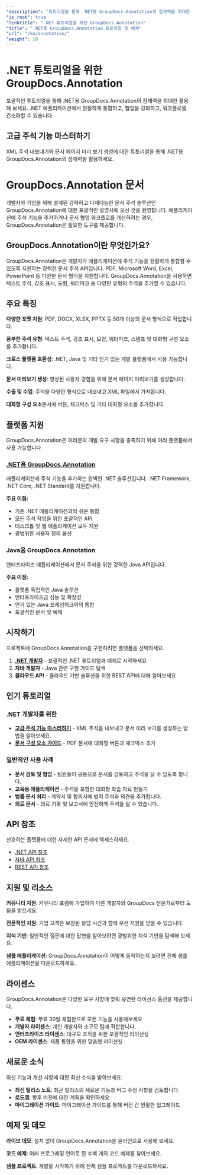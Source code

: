 ```yaml
---
"description": "튜토리얼을 통해 .NET용 GroupDocs.Annotation의 잠재력을 최대한 활용해 보세요. 원활하게 통합하고, 협업을 강화하고, 워크플로를 간소화할 수 있습니다."
"is_root": true
"linktitle": ".NET 튜토리얼을 위한 GroupDocs.Annotation"
"title": ".NET용 GroupDocs.Annotation 튜토리얼 및 예제"
"url": "/ko/annotation/"
"weight": 10
---
```


# .NET 튜토리얼을 위한 GroupDocs.Annotation

포괄적인 튜토리얼을 통해 .NET용 GroupDocs.Annotation의 잠재력을 최대한 활용해 보세요. .NET 애플리케이션에서 원활하게 통합하고, 협업을 강화하고, 워크플로를 간소화할 수 있습니다.

## 고급 주석 기능 마스터하기

XML 주석 내보내기와 문서 페이지 미리 보기 생성에 대한 튜토리얼을 통해 .NET용 GroupDocs.Annotation의 잠재력을 활용하세요.


# GroupDocs.Annotation 문서

개발자와 기업을 위해 설계된 강력하고 다재다능한 문서 주석 솔루션인 GroupDocs.Annotation에 대한 포괄적인 설명서에 오신 것을 환영합니다. 애플리케이션에 주석 기능을 추가하거나 문서 협업 워크플로를 개선하려는 경우, GroupDocs.Annotation은 필요한 도구를 제공합니다.

## GroupDocs.Annotation이란 무엇인가요?

GroupDocs.Annotation은 개발자가 애플리케이션에 주석 기능을 원활하게 통합할 수 있도록 지원하는 강력한 문서 주석 API입니다. PDF, Microsoft Word, Excel, PowerPoint 등 다양한 문서 형식을 지원합니다. GroupDocs.Annotation을 사용하면 텍스트 주석, 강조 표시, 도형, 워터마크 등 다양한 유형의 주석을 추가할 수 있습니다.

## 주요 특징

**다양한 포맷 지원**: PDF, DOCX, XLSX, PPTX 등 50개 이상의 문서 형식으로 작업합니다.

**풍부한 주석 유형**: 텍스트 주석, 강조 표시, 모양, 워터마크, 스탬프 및 대화형 구성 요소를 추가합니다.

**크로스 플랫폼 호환성**: .NET, Java 및 기타 인기 있는 개발 플랫폼에서 사용 가능합니다.

**문서 미리보기 생성**: 향상된 사용자 경험을 위해 문서 페이지 미리보기를 생성합니다.

**수출 및 수입**: 주석을 다양한 형식으로 내보내고 XML 파일에서 가져옵니다.

**대화형 구성 요소**문서에 버튼, 체크박스 및 기타 대화형 요소를 추가합니다.

## 플랫폼 지원

GroupDocs.Annotation은 여러분의 개발 요구 사항을 충족하기 위해 여러 플랫폼에서 사용 가능합니다.

### [.NET용 GroupDocs.Annotation](/annotation/net/)
애플리케이션에 주석 기능을 추가하는 완벽한 .NET 솔루션입니다. .NET Framework, .NET Core, .NET Standard를 지원합니다.

**주요 이점:**
- 기존 .NET 애플리케이션과의 쉬운 통합
- 모든 주석 작업을 위한 포괄적인 API
- 데스크톱 및 웹 애플리케이션 모두 지원
- 광범위한 사용자 정의 옵션

### Java용 GroupDocs.Annotation
엔터프라이즈 애플리케이션에서 문서 주석을 위한 강력한 Java API입니다.

**주요 이점:**
- 플랫폼 독립적인 Java 솔루션
- 엔터프라이즈급 성능 및 확장성
- 인기 있는 Java 프레임워크와의 통합
- 포괄적인 문서 및 예제

## 시작하기

프로젝트에 GroupDocs.Annotation을 구현하려면 플랫폼을 선택하세요.

1. **[.NET 개발자](/annotation/net/)** - 포괄적인 .NET 튜토리얼과 예제로 시작하세요
2. **자바 개발자** - Java 관련 구현 가이드 탐색
3. **클라우드 API** - 클라우드 기반 솔루션을 위한 REST API에 대해 알아보세요

## 인기 튜토리얼

### .NET 개발자를 위한
- **[고급 주석 기능 마스터하기](/annotation/net/master-advanced-annotation-features/)** - XML 주석을 내보내고 문서 미리 보기를 생성하는 방법을 알아보세요.
- **[문서 구성 요소 가이드](/annotation/net/guide-to-document-components/)** - PDF 문서에 대화형 버튼과 체크박스 추가

### 일반적인 사용 사례
- **문서 검토 및 협업** - 팀원들이 공동으로 문서를 검토하고 주석을 달 수 있도록 합니다.
- **교육용 애플리케이션** - 주석을 포함한 대화형 학습 자료 만들기
- **법률 문서 처리** - 계약서 및 합의서에 법적 주석과 의견을 추가합니다.
- **의료 문서** - 의료 기록 및 보고서에 안전하게 주석을 달 수 있습니다.

## API 참조

선호하는 플랫폼에 대한 자세한 API 문서에 액세스하세요.

- [.NET API 참조](https://reference.groupdocs.com/annotation/net/)
- [자바 API 참조](https://reference.groupdocs.com/annotation/java/)
- [REST API 참조](https://reference.groupdocs.com/annotation/rest/)

## 지원 및 리소스

**커뮤니티 지원**: 커뮤니티 포럼에 가입하여 다른 개발자와 GroupDocs 전문가로부터 도움을 받으세요.

**전문적인 지원**: 기업 고객은 보장된 응답 시간과 함께 우선 지원을 받을 수 있습니다.

**지식 기반**: 일반적인 질문에 대한 답변을 알아보려면 광범위한 지식 기반을 탐색해 보세요.

**샘플 애플리케이션**: GroupDocs.Annotation이 어떻게 동작하는지 보려면 전체 샘플 애플리케이션을 다운로드하세요.

## 라이센스

GroupDocs.Annotation은 다양한 요구 사항에 맞춰 유연한 라이선스 옵션을 제공합니다.

- **무료 체험**: 무료 30일 체험판으로 모든 기능을 사용해보세요
- **개발자 라이센스**: 개인 개발자와 소규모 팀에 적합합니다.
- **엔터프라이즈 라이센스**: 대규모 조직을 위한 포괄적인 라이선싱
- **OEM 라이센스**: 제품 통합을 위한 맞춤형 라이선싱

## 새로운 소식

최신 기능과 개선 사항에 대한 최신 소식을 받아보세요.

- **최신 릴리스 노트**: 최근 릴리스의 새로운 기능과 버그 수정 사항을 검토합니다.
- **로드맵**: 향후 버전에 대한 계획을 확인하세요
- **마이그레이션 가이드**: 마이그레이션 가이드를 통해 버전 간 원활한 업그레이드

## 예제 및 데모

**라이브 데모**: 설치 없이 GroupDocs.Annotation을 온라인으로 사용해 보세요.

**코드 예제**: 여러 프로그래밍 언어로 된 수백 개의 코드 예제를 찾아보세요.

**샘플 프로젝트**: 개발을 시작하기 위해 전체 샘플 프로젝트를 다운로드하세요.